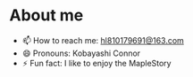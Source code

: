 # About me

- 📫 How to reach me: hl810179691@163.com
- 😄 Pronouns: Kobayashi Connor
- ⚡ Fun fact: I like to enjoy the MapleStory
